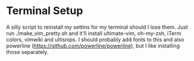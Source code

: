 # Terminal Setup

A silly script to reinstall my settins for my terminal should I lose them. 
Just run ./make_vim_pretty.sh and it'll install ultimate-vim, oh-my-zsh, 
iTerm colors, vimwiki and ultisnips. I should probably add fonts to this 
and also powerline (https://github.com/powerline/powerline), but I like
installing those separately.
